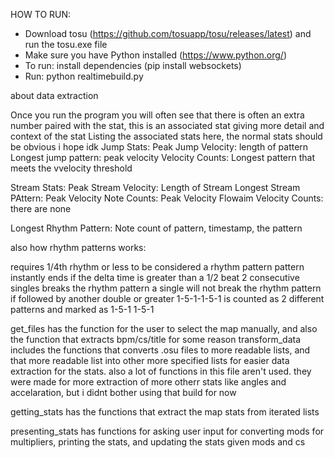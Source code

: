 HOW TO RUN:
- Download tosu (https://github.com/tosuapp/tosu/releases/latest) and run the tosu.exe file
- Make sure you have Python installed (https://www.python.org/)
- To run: install dependencies (pip install websockets)
- Run: python realtimebuild.py




















about data extraction


Once you run the program you will often see that there is often an extra number paired with the stat, this is an associated stat giving more detail and context of the stat
Listing the associated stats here, the normal stats should be obvious i hope idk
Jump Stats:
Peak Jump Velocity: length of pattern
Longest jump pattern: peak velocity
Velocity Counts: Longest pattern that meets the vvelocity threshold

Stream Stats:
Peak Stream Velocity: Length of Stream 
Longest Stream PAttern: Peak Velocity
Note Counts: Peak Velocity
Flowaim Velocity Counts: there are none

Longest Rhythm Pattern: Note count of pattern, timestamp, the pattern

also how rhythm patterns works:

requires 1/4th rhythm or less to be considered a rhythm pattern
pattern instantly ends if the delta time is greater than a 1/2 beat
2 consecutive singles breaks the rhythm pattern
a single will not break the rhythm pattern if followed by another double or greater 
1-5-1-1-5-1
is counted as 2 different patterns and marked as
1-5-1
1-5-1

get_files has the function for the user to select the map manually, and also the function that extracts bpm/cs/title for some reason
transform_data includes the functions that converts .osu files to more readable lists, and that more readable list into other more specified lists for easier data extraction for the stats.
also a lot of functions in this file aren't used.  they were made for more extraction of more otherr stats like angles and accelaration, but i didnt bother using that build for now

getting_stats has the functions that extract the map stats from iterated lists

presenting_stats has functions for asking user input for converting mods for multipliers, printing the stats, and updating the stats given mods and cs 

